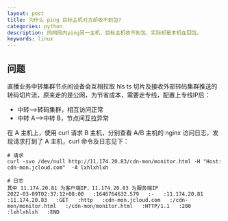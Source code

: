 ```yaml
---
layout: post
title: 为什么 ping 目标主机对方却收不到包?
categories: python
description: 同网段内ping另一主机，目标主机收不到包，实际却是本机在回包。
keywords: linux
---
```


## 问题

直播业务中转集群节点间设备会互相拉取 hls ts 切片及接收外部转码集群推送的转码切片流，原来走的是公网，为节省成本，需要走专线，配置上专线IP后：

 - 中转-->转码集群，相互访问正常
 - 中转 A-->中转 B，节点间互拉异常

在 A 主机上，使用 curl 请求 B 主机，分别查看 A/B 主机的 nginx 访问日志，发现请求打到了 A 主机，curl 命令及日志见下：

```shell
# 请求
curl -svo /dev/null http://11.174.20.83/cdn-mon/monitor.html -H "Host: cdn-mon.jcloud.com"  -A lxhlxhlxh

# 日志
其中 11.174.20.81 为客户端IP，11.174.20.83 为服务端IP
2022-03-09T02:37:12+08:00   :1646764632.579   :-   :11.174.20.81   :11.174.20.83   :GET   :http   :cdn-mon.jcloud.com   :/cdn-mon/monitor.html   :/cdn-mon/monitor.html   :HTTP/1.1   :200   :lxhlxhlxh   :END
```





